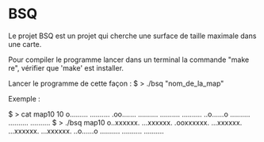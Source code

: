 # BSQ
Le projet BSQ est un projet qui cherche une surface de taille maximale dans une carte.

Pour compiler le programme lancer dans un terminal la commande "make re", vérifier que 'make' est installer.

Lancer le programme de cette façon :
$ > ./bsq "nom_de_la_map"

Exemple :

$ > cat map10
10
o.........
..........
.oo.......
..........
..........
..........
..o......o
..........
..........
..........
$ > ./bsq map10
o..xxxxxx.
...xxxxxx.
.ooxxxxxx.
...xxxxxx.
...xxxxxx.
...xxxxxx.
..o......o
..........
..........
..........
